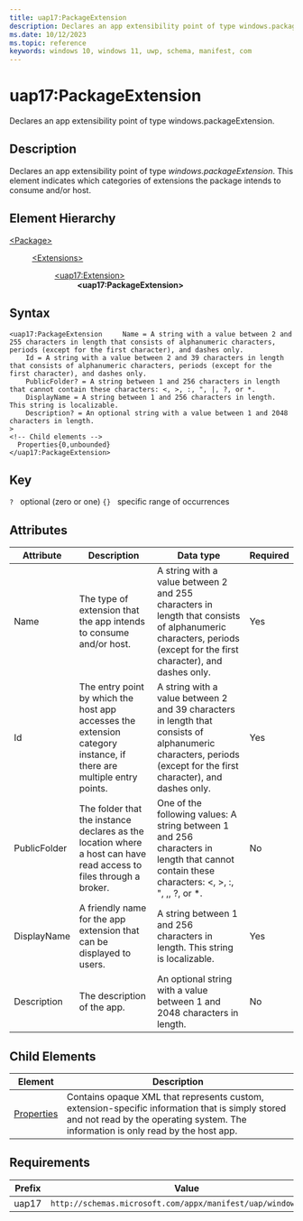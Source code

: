 ```yaml
---
title: uap17:PackageExtension
description: Declares an app extensibility point of type windows.packageExtension.
ms.date: 10/12/2023
ms.topic: reference
keywords: windows 10, windows 11, uwp, schema, manifest, com
---
```


# uap17:PackageExtension

Declares an app extensibility point of type windows.packageExtension.

## Description

Declares an app extensibility point of type *windows.packageExtension*. This element indicates which categories of extensions the package intends to consume and/or host.


## Element Hierarchy
<dl><dt><a href = "element-package.md">&lt;Package&gt;</a></dt>
<dd>
<dl><dt><a href = "element-extensions.md">&lt;Extensions&gt;</a></dt>
<dd>
<dl><dt><a href = "element-uap17-extension.md">&lt;uap17:Extension&gt;</a></dt>
<dd>
<b>&lt;uap17:PackageExtension&gt;</b>
</dd>
</dl>
</dd>
</dl>
</dd>
</dl>

## Syntax
```syntax
<uap17:PackageExtension     Name = A string with a value between 2 and 255 characters in length that consists of alphanumeric characters, periods (except for the first character), and dashes only.
    Id = A string with a value between 2 and 39 characters in length that consists of alphanumeric characters, periods (except for the first character), and dashes only.
    PublicFolder? = A string between 1 and 256 characters in length that cannot contain these characters: <, >, :, ", |, ?, or *.
    DisplayName = A string between 1 and 256 characters in length. This string is localizable.
    Description? = An optional string with a value between 1 and 2048 characters in length.
>
<!-- Child elements -->
  Properties{0,unbounded}
</uap17:PackageExtension>
```

## Key
`?`    optional (zero or one) 
`{}`   specific range of occurrences


## Attributes

| Attribute | Description | Data type | Required |
| -----------| -------------| -----------| ----------|
| Name | The type of extension that the app intends to consume and/or host. | A string with a value between 2 and 255 characters in length that consists of alphanumeric characters, periods (except for the first character), and dashes only. | Yes |
| Id | The entry point by which the host app accesses the extension category instance, if there are multiple entry points. | A string with a value between 2 and 39 characters in length that consists of alphanumeric characters, periods (except for the first character), and dashes only.| Yes |
| PublicFolder | The folder that the instance declares as the location where a host can have read access to files through a broker. | One of the following values: A string between 1 and 256 characters in length that cannot contain these characters: <, >, :, ", ,, ?, or *.| No |
| DisplayName |  A friendly name for the app extension that can be displayed to users. | A string between 1 and 256 characters in length. This string is localizable.| Yes |
| Description | The description of the app. | An optional string with a value between 1 and 2048 characters in length.| No |


## Child Elements

| Element | Description |
| -----------| -------------|
| [Properties](element-uap17-properties.md) | Contains opaque XML that represents custom, extension-specific information that is simply stored and not read by the operating system. The information is only read by the host app. |

## Requirements
| Prefix | Value |
| ---------------| -------------------------------------------------------------|
| uap17 | `http://schemas.microsoft.com/appx/manifest/uap/windows10/17` |
